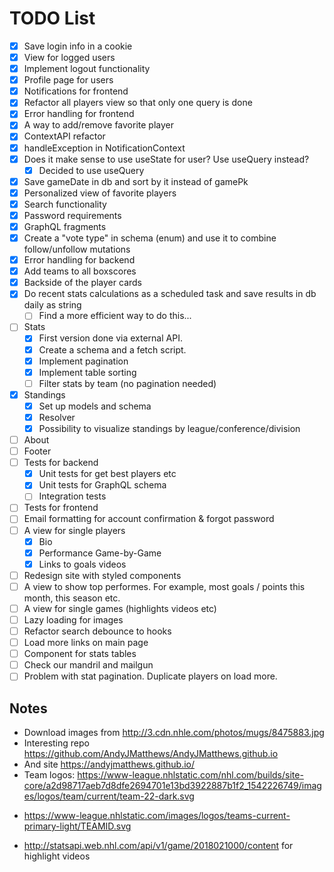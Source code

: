 # TODO List

- [x] Save login info in a cookie
- [x] View for logged users
- [x] Implement logout functionality
- [x] Profile page for users
- [x] Notifications for frontend
- [x] Refactor all players view so that only one query is done
- [x] Error handling for frontend
- [x] A way to add/remove favorite player
- [x] ContextAPI refactor
- [x] handleException in NotificationContext
- [x] Does it make sense to use useState for user? Use useQuery instead?
  - [x] Decided to use useQuery
- [x] Save gameDate in db and sort by it instead of gamePk
- [x] Personalized view of favorite players
- [x] Search functionality
- [x] Password requirements
- [x] GraphQL fragments
- [x] Create a "vote type" in schema (enum) and use it to combine follow/unfollow mutations
- [x] Error handling for backend
- [x] Add teams to all boxscores
- [x] Backside of the player cards
- [x] Do recent stats calculations as a scheduled task and save results in db daily as string
  - [ ] Find a more efficient way to do this...
- [ ] Stats
  - [x] First version done via external API.
  - [x] Create a schema and a fetch script.
  - [x] Implement pagination
  - [x] Implement table sorting
  - [ ] Filter stats by team (no pagination needed)
- [x] Standings
  - [x] Set up models and schema
  - [x] Resolver
  - [x] Possibility to visualize standings by league/conference/division
- [ ] About
- [ ] Footer
- [ ] Tests for backend
  - [x] Unit tests for get best players etc
  - [x] Unit tests for GraphQL schema
  - [ ] Integration tests
- [ ] Tests for frontend
- [ ] Email formatting for account confirmation & forgot password
- [ ] A view for single players
  - [x] Bio
  - [x] Performance Game-by-Game
  - [x] Links to goals videos
- [ ] Redesign site with styled components
- [ ] A view to show top performes. For example, most goals / points this month, this season etc.
- [ ] A view for single games (highlights videos etc)
- [ ] Lazy loading for images
- [ ] Refactor search debounce to hooks
- [ ] Load more links on main page
- [ ] Component for stats tables
- [ ] Check our mandril and mailgun
- [ ] Problem with stat pagination. Duplicate players on load more.

## Notes

- Download images from http://3.cdn.nhle.com/photos/mugs/8475883.jpg
- Interesting repo https://github.com/AndyJMatthews/AndyJMatthews.github.io
- And site https://andyjmatthews.github.io/
- Team logos: https://www-league.nhlstatic.com/nhl.com/builds/site-core/a2d98717aeb7d8dfe2694701e13bd3922887b1f2_1542226749/images/logos/team/current/team-22-dark.svg

* https://www-league.nhlstatic.com/images/logos/teams-current-primary-light/TEAMID.svg

- http://statsapi.web.nhl.com/api/v1/game/2018021000/content for highlight videos
